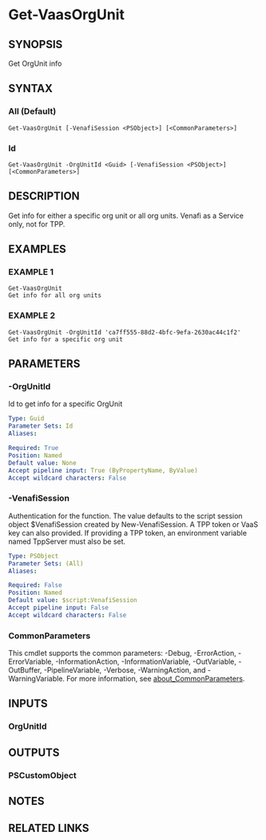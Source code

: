 # Get-VaasOrgUnit

## SYNOPSIS
Get OrgUnit info

## SYNTAX

### All (Default)
```
Get-VaasOrgUnit [-VenafiSession <PSObject>] [<CommonParameters>]
```

### Id
```
Get-VaasOrgUnit -OrgUnitId <Guid> [-VenafiSession <PSObject>] [<CommonParameters>]
```

## DESCRIPTION
Get info for either a specific org unit or all org units. 
Venafi as a Service only, not for TPP.

## EXAMPLES

### EXAMPLE 1
```
Get-VaasOrgUnit
Get info for all org units
```

### EXAMPLE 2
```
Get-VaasOrgUnit -OrgUnitId 'ca7ff555-88d2-4bfc-9efa-2630ac44c1f2'
Get info for a specific org unit
```

## PARAMETERS

### -OrgUnitId
Id to get info for a specific OrgUnit

```yaml
Type: Guid
Parameter Sets: Id
Aliases:

Required: True
Position: Named
Default value: None
Accept pipeline input: True (ByPropertyName, ByValue)
Accept wildcard characters: False
```

### -VenafiSession
Authentication for the function.
The value defaults to the script session object $VenafiSession created by New-VenafiSession.
A TPP token or VaaS key can also provided.
If providing a TPP token, an environment variable named TppServer must also be set.

```yaml
Type: PSObject
Parameter Sets: (All)
Aliases:

Required: False
Position: Named
Default value: $script:VenafiSession
Accept pipeline input: False
Accept wildcard characters: False
```

### CommonParameters
This cmdlet supports the common parameters: -Debug, -ErrorAction, -ErrorVariable, -InformationAction, -InformationVariable, -OutVariable, -OutBuffer, -PipelineVariable, -Verbose, -WarningAction, and -WarningVariable. For more information, see [about_CommonParameters](http://go.microsoft.com/fwlink/?LinkID=113216).

## INPUTS

### OrgUnitId
## OUTPUTS

### PSCustomObject
## NOTES

## RELATED LINKS

